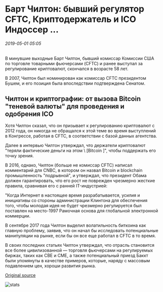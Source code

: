 # Барт Чилтон: бывший регулятор CFTC, Криптодержатель и ICO Индоссер ...

###### 2019-05-01 05:05

В минувшие выходные Барт Чилтон, бывший комиссар Комиссии США по торговле товарными фьючерсами (CFTC) и ранее выступал за регулирование криптовалют, скончался в возрасте 58 лет.

В 2007, Чилтон был номинирован как комиссар CFTC президентом Бушем, и его позиция была впоследствии подтверждена Сенатом.

## Чилтон и криптографии: от вызова Bitcoin "теневой валюты" для проведения и одобрения ICO

Хотя Чилтон сказал, что он призывает к регулированию криптовалют с 2012 года, он никогда не обращался к этой теме во время выступлений в Конгрессе, работая в CFTC, в соответствии с базой данных агентства.

Далее в интервью Чилтон утверждал, что держатели криптовалют "теряли фактические деньги на этом \ [Bitcoin \]", чтобы поддержать его точку зрения.

В 2016, однако, Чилтон (больше не комиссар CFTC) написал комментарий для CNBC, в котором он назвал Bitcoin и blockchain промышленность "подрывной", и утверждал, что президент Обама должен гарантировать, что его рост не поврежден чрезмерно жесткие правила, сравнивая его с ранней IT-индустрией:

"Когда Интернет в настоящее время разрабатывается, усилия и инициативы со стороны администрации Клинтона для обеспечения того, чтобы молодая идея не будет чрезмерно регулируется был поставлен на место-1997 Рамочная основа для глобальной электронной коммерции.

В сентябре 2017 года Чилтон выделил волатильность биткоина как главную проблему, заявив, что он начал бы исследовать потенциальные манипуляции на рынке, если бы он все еще работал в CFTC в то время.

В своих последних статьях Чилтон утверждал, что отрасль становится все более цивилизованной — торговля фьючерсами на регулируемых биржах, таких как CBЕ и СМЕ, а также потенциальный приезд Баккт были упомянуты в качестве примеров, которые, наряду с массовым подавлением цен, хороши развития рынка.

[Original source](https://cointelegraph.com/news/bart-chilton-former-cftc-regulator-crypto-holder-and-ico-endorser)

![stats](https://c.statcounter.com/11760860/0/a89fa40b/1/ "stats")